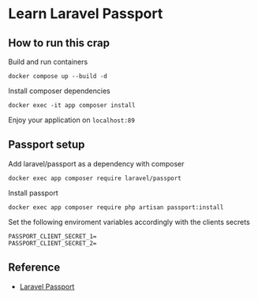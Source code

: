 # Learn Laravel Passport

## How to run this crap

Build and run containers

```
docker compose up --build -d
```

Install composer dependencies

```
docker exec -it app composer install
```

Enjoy your application on `localhost:89`

## Passport setup

Add laravel/passport as a dependency with composer

```
docker exec app composer require laravel/passport
```

Install passport

```
docker exec app composer require php artisan passport:install
```

Set the following enviroment variables accordingly with the clients secrets

```
PASSPORT_CLIENT_SECRET_1=
PASSPORT_CLIENT_SECRET_2=
```

## Reference

- [Laravel Passport](https://laravel.com/docs/8.x/passport)